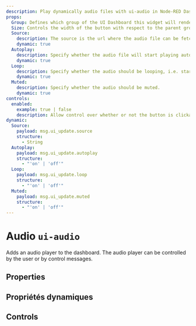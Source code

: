```yaml
---
description: Play dynamically audio files with ui-audio in Node-RED Dashboard 2.0.
props:
  Group: Defines which group of the UI Dashboard this widget will render in.
  Size: Controls the width of the button with respect to the parent group. Maximum value is the width of the group.
  Source:
    description: The source is the url where the audio file can be fetched..
    dynamic: true
  Autoplay:
    description: Specify whether the audio file will start playing automatically.
    dynamic: true
  Loop:
    description: Specify whether the audio should be looping, i.e. start playing automatically again when ended.
    dynamic: true
  Muted:
    description: Specify whether the audio should be muted.
    dynamic: true
controls:
  enabled:
    example: true | false
    description: Allow control over whether or not the button is clickable.
dynamic:
  Source:
    payload: msg.ui_update.source
    structure:
      - String
  Autoplay:
    payload: msg.ui_update.autoplay
    structure:
      - "'on' | 'off'"
  Loop:
    payload: msg.ui_update.loop
    structure:
      - "'on' | 'off'"
  Muted:
    payload: msg.ui_update.muted
    structure:
      - "'on' | 'off'"
---
```


<script setup>
    import { ref } from 'vue'

    import TryDemo from "./../../components/TryDemo.vue"
    
</script>

<TryDemo href="audio-example">

# Audio `ui-audio`

</TryDemo>

Adds an audio player to the dashboard.
The audio player can be controlled by the user or by control messages.

## Properties

<PropsTable/>

## Propriétés dynamiques

<DynamicPropsTable/>

## Controls

<ControlsTable/>

